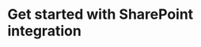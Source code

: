 # Get started with SharePoint integration

<!-- https://docs.microsoft.com/en-us/dynamics365/customer-engagement/developer/integration-dev/get-started-sharepoint-integration -->